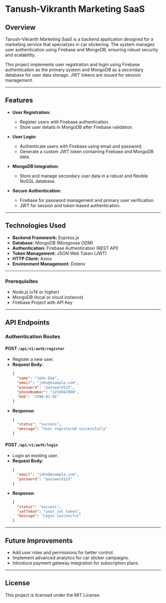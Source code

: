 # Tanush-Vikranth Marketing SaaS

## Overview

Tanush-Vikranth Marketing SaaS is a backend application designed for a marketing service that specializes in car stickering. The system manages user authentication using Firebase and MongoDB, ensuring robust security and scalability.

This project implements user registration and login using Firebase authentication as the primary system and MongoDB as a secondary database for user data storage. JWT tokens are issued for session management.

---

## Features

- **User Registration:**

  - Register users with Firebase authentication.
  - Store user details in MongoDB after Firebase validation.

- **User Login:**

  - Authenticate users with Firebase using email and password.
  - Generate a custom JWT token containing Firebase and MongoDB data.

- **MongoDB Integration:**

  - Store and manage secondary user data in a robust and flexible NoSQL database.

- **Secure Authentication:**
  - Firebase for password management and primary user verification.
  - JWT for session and token-based authentication.

---

## Technologies Used

- **Backend Framework:** Express.js
- **Database:** MongoDB (Mongoose ODM)
- **Authentication:** Firebase Authentication (REST API)
- **Token Management:** JSON Web Token (JWT)
- **HTTP Client:** Axios
- **Environment Management:** Dotenv

---

### Prerequisites

- Node.js (v14 or higher)
- MongoDB (local or cloud instance)
- Firebase Project with API Key

---

## API Endpoints

### **Authentication Routes**

#### **POST** `/api/v1/auth/register`

- Register a new user.
- **Request Body:**
  ```json
  {
    "name": "John Doe",
    "email": "john@example.com",
    "password": "password123",
    "phoneNumber": "1234567890",
    "dob": "1990-01-01"
  }
  ```
- **Response:**
  ```json
  {
    "status": "success",
    "message": "User registered successfully"
  }
  ```

#### **POST** `/api/v1/auth/login`

- Login an existing user.
- **Request Body:**
  ```json
  {
    "email": "john@example.com",
    "password": "password123"
  }
  ```
- **Response:**
  ```json
  {
    "status": "success",
    "jwtToken": "your_jwt_token",
    "message": "Login successful"
  }
  ```

---

## Future Improvements

- Add user roles and permissions for better control.
- Implement advanced analytics for car sticker campaigns.
- Introduce payment gateway integration for subscription plans.

---

## License

This project is licensed under the MIT License.
